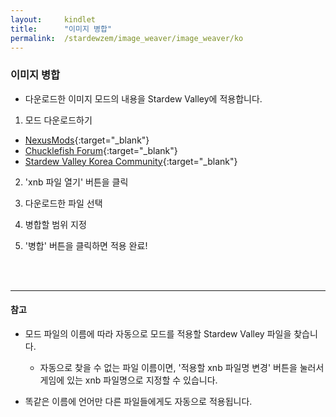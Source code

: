 ```yaml
---
layout:     kindlet
title:      "이미지 병합"
permalink:  /stardewzem/image_weaver/image_weaver/ko
---
```


### **이미지 병합**

* 다운로드한 이미지 모드의 내용을 Stardew Valley에 적용합니다.

1. 모드 다운로드하기
  * [NexusMods](https://www.nexusmods.com/stardewvalley/){:target="_blank"}
  * [Chucklefish Forum](https://community.playstarbound.com/forums/mods.215/){:target="_blank"}
  * [Stardew Valley Korea Community](http://cafe.naver.com/starvall){:target="_blank"}

2. 'xnb 파일 열기' 버튼을 클릭

3. 다운로드한 파일 선택

4. 병합할 범위 지정

5. '병합' 버튼을 클릭하면 적용 완료!

<br/>
<br/>

---
#### **참고**

* 모드 파일의 이름에 따라 자동으로 모드를 적용할 Stardew Valley 파일을 찾습니다.
  * 자동으로 찾을 수 없는 파일 이름이면, '적용할 xnb 파일명 변경' 버튼을 눌러서 게임에 있는 xnb 파일명으로 지정할 수 있습니다. 

* 똑같은 이름에 언어만 다른 파일들에게도 자동으로 적용됩니다.

<br/>
<br/>
